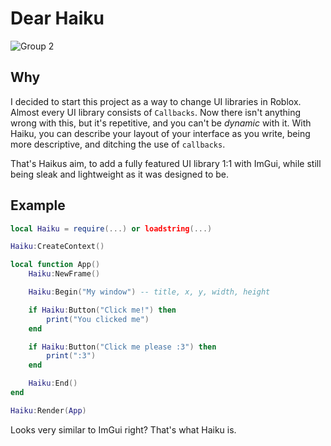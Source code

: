 # Dear Haiku

![Group 2](https://github.com/user-attachments/assets/be696693-05e9-439c-ae43-d834a37af422)

## Why

I decided to start this project as a way to change UI libraries in Roblox. Almost every UI library consists of `Callbacks`. Now there isn't anything wrong with this, but it's repetitive, and you can't be *dynamic* with it.
With Haiku, you can describe your layout of your interface as you write, being more descriptive, and ditching the use of `callbacks`.

That's Haikus aim, to add a fully featured UI library 1:1 with ImGui, while still being sleak and lightweight as it was designed to be.

## Example

```lua
local Haiku = require(...) or loadstring(...)

Haiku:CreateContext()

local function App()
    Haiku:NewFrame()

    Haiku:Begin("My window") -- title, x, y, width, height

    if Haiku:Button("Click me!") then
        print("You clicked me")
    end

    if Haiku:Button("Click me please :3") then
        print(":3")
    end

    Haiku:End()
end

Haiku:Render(App)
```

Looks very similar to ImGui right? That's what Haiku is.
